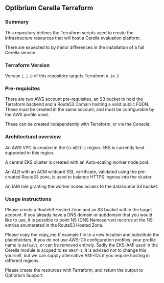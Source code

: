 ## Optibrium Cerella Terraform

### Summary

This repository defines the Terraform scripts used to create the infrastructure resources that will host a Cerella evaluation platform.

There are expected to by minor differences in the installation of a full Cerella service.

### Terraform Version

Version `1.1.0` of this repository targets Terraform `0.14.5`

### Pre-requisites

There are two AWS account pre-requisites, an S3 bucket to hold the Terraform backend and a Route53 Domain hosting a valid public FQDN. These must be created in the same account, and must be configurable by the AWS profile used.

These can be created independently with Terraform, or via the Console.

### Architectural overview

An AWS VPC is created in the `EU-WEST-1` region. EKS is currently best supported in this region.

A central EKS cluster is created with an Auto-scaling worker node pool.

An ALB with an ACM wildcard SSL certificate, validated using the pre-created Route53 zone, is used to balance HTTPS ingress into the cluster.

An IAM role granting the worker nodes access to the datasource S3 bucket.

### Usage instructions

Please create a Route53 Hosted Zone and an S3 bucket within the target account. If you already have a DNS domain or subdomain that you would like to use, it is possible to point NS (DNS Nameserver) records at the NS entries enumerated in the Route53 Hosted Zone.

Please copy the copy_me.tf.example file to a new location and substitute the placeholders. If you do not use AWS-Cli configuration profiles, your profile name is `default`, or can be removed entirely. Sadly the EKS-AMI used in the Cerella module is scoped to `EU-WEST-1`, it is advised not to change this yourself, but we can supply alternative AMI-IDs if you require hosting in different regions.

Please create the resources with Terraform, and return the output to Optibrium Support.
